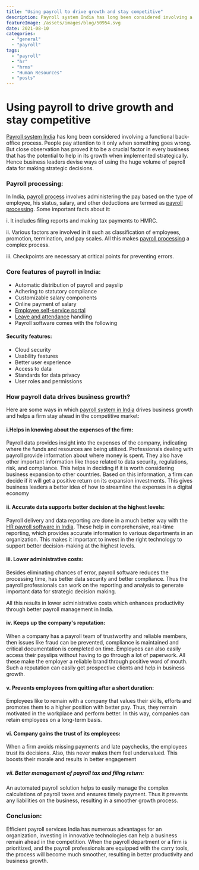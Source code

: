 ```yaml
---
title: "Using payroll to drive growth and stay competitive"
description: Payroll system India has long been considered involving a functional back-office process. People pay attention to it only when something goes wrong. But close observation has proved it to be a crucial factor in every business that has the potential to help in its growth when implemented strategically.
featureImage: /assets/images/blog/50954.svg
date: 2021-08-10
categories: 
  - "general"
  - "payroll"
tags: 
  - "payroll"
  - "hr"
  - "hrms"
  - "Human Resources"
  - "posts"
---
```


# Using payroll to drive growth and stay competitive


[Payroll system India](https://www.easyhrworld.com/payroll-software-india) has long been considered involving a functional back-office process. People pay attention to it only when something goes wrong. But close observation has proved it to be a crucial factor in every business that has the potential to help in its growth when implemented strategically. Hence business leaders devise ways of using the huge volume of payroll data for making strategic decisions.

### Payroll processing:

In India, [payroll process](https://easyhrworld.com/features/payroll-software-india/) involves administering the pay based on the type of employee, his status, salary, and other deductions are termed as [payroll processing](https://easyhrworld.com/features/payroll-software-india/). Some important facts about it:

i. It includes filing reports and making tax payments to HMRC.

ii. Various factors are involved in it such as classification of employees, promotion, termination, and pay scales. All this makes [payroll processing](https://easyhrworld.com/features/payroll-software-india/) a complex process.

iii. Checkpoints are necessary at critical points for preventing errors.

### Core features of payroll in India:

* Automatic distribution of payroll and payslip 
* Adhering to statutory compliance
* Customizable salary components
* Online payment of salary
* [Employee self-service portal](https://easyhrworld.com/features/employee-self-service/)
* [Leave and attendance](https://easyhrworld.com/features/leave-attendance-software-india/) handling
* Payroll software comes with the following 

#### Security features:
* Cloud security
* Usability features
* Better user experience
* Access to data
* Standards for data privacy 
* User roles and permissions


### How payroll data drives business growth?

Here are some ways in which [payroll system in India](https://easyhrworld.com/payroll-software-india/) drives business growth and helps a firm stay ahead in the competitive market:

#### i.Helps in knowing about the expenses of the firm:

Payroll data provides insight into the expenses of the company, indicating where the funds and resources are being utilized. Professionals dealing with payroll provide information about where money is spent. They also have other important information like those related to data security, regulations, risk, and compliance. This helps in deciding if it is worth considering business expansion to other countries. Based on this information, a firm can decide if it will get a positive return on its expansion investments. This gives business leaders a better idea of how to streamline the expenses in a digital economy

#### ii. Accurate data supports better decision at the highest levels:

Payroll delivery and data reporting are done in a much better way with the [HR payroll software in India](https://easyhrworld.com/). These help in comprehensive, real-time reporting, which provides accurate information to various departments in an organization. This makes it important to invest in the right technology to support better decision-making at the highest levels.

#### iii. Lower administrative costs:

Besides eliminating chances of error, payroll software reduces the processing time, has better data security and better compliance. Thus the payroll professionals can work on the reporting and analysis to generate important data for strategic decision making.   

All this results in lower administrative costs which enhances productivity through better payroll management in India.

#### iv. Keeps up the company's reputation:
When a company has a payroll team of trustworthy and reliable members, then issues like fraud can be prevented, compliance is maintained and critical documentation is completed on time. Employees can also easily access their payslips without having to go through a lot of paperwork. All these make the employer a reliable brand through positive word of mouth. Such a reputation can easily get prospective clients and help in business growth.

#### v. Prevents employees from quitting after a short duration:
Employees like to remain with a company that values their skills, efforts and promotes them to a higher position with better pay. Thus, they remain motivated in the workplace and perform better. In this way, companies can retain employees on a long-term basis. 

#### vi. Company gains the trust of its employees:
When a firm avoids missing payments and late paychecks, the employees trust its decisions. Also, this never makes them feel undervalued. This boosts their morale and results in better engagement

##### vii. Better management of payroll tax and filing return:
An automated payroll solution helps to easily manage the complex calculations of payroll taxes and ensures timely payment. Thus it prevents any liabilities on the business, resulting in a smoother growth process.

### Conclusion:
Efficient payroll services India has numerous advantages for an organization, investing in innovative technologies can help a business remain ahead in the competition. When the payroll department or a firm is prioritized, and the payroll professionals are equipped with the carry tools, the process will become much smoother, resulting in better productivity and business growth.